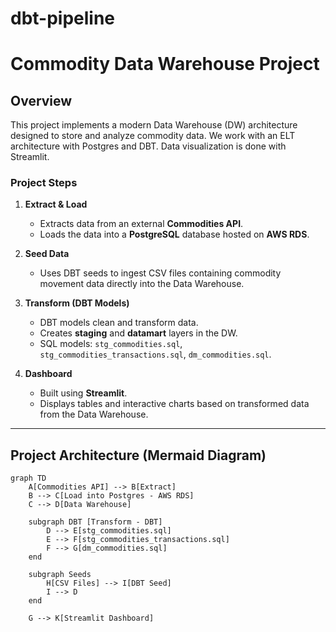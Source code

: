 # dbt-pipeline

# Commodity Data Warehouse Project

## Overview

This project implements a modern Data Warehouse (DW) architecture designed to store and analyze commodity data. We work with an ELT architecture with Postgres and DBT. Data visualization is done with Streamlit.

### Project Steps

1. **Extract & Load**

   - Extracts data from an external **Commodities API**.
   - Loads the data into a **PostgreSQL** database hosted on **AWS RDS**.

2. **Seed Data**

   - Uses DBT seeds to ingest CSV files containing commodity movement data directly into the Data Warehouse.

3. **Transform (DBT Models)**

   - DBT models clean and transform data.
   - Creates **staging** and **datamart** layers in the DW.
   - SQL models: `stg_commodities.sql`, `stg_commodities_transactions.sql`, `dm_commodities.sql`.

4. **Dashboard**
   - Built using **Streamlit**.
   - Displays tables and interactive charts based on transformed data from the Data Warehouse.

---

## Project Architecture (Mermaid Diagram)

```mermaid
graph TD
    A[Commodities API] --> B[Extract]
    B --> C[Load into Postgres - AWS RDS]
    C --> D[Data Warehouse]

    subgraph DBT [Transform - DBT]
        D --> E[stg_commodities.sql]
        E --> F[stg_commodities_transactions.sql]
        F --> G[dm_commodities.sql]
    end

    subgraph Seeds
        H[CSV Files] --> I[DBT Seed]
        I --> D
    end

    G --> K[Streamlit Dashboard]
```
